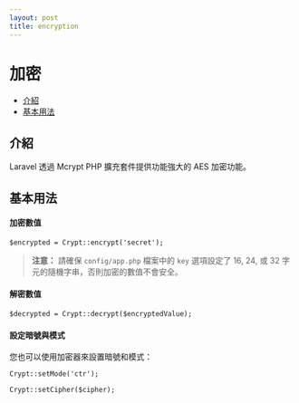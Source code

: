 ```yaml
---
layout: post
title: encryption
---
```

# 加密

- [介紹](#introduction)
- [基本用法](#basic-usage)

<a name="introduction"></a>
## 介紹

Laravel 透過 Mcrypt PHP 擴充套件提供功能強大的 AES 加密功能。

<a name="basic-usage"></a>
## 基本用法

#### 加密數值

	$encrypted = Crypt::encrypt('secret');

> **注意：** 請確保 `config/app.php` 檔案中的 `key` 選項設定了 16, 24, 或 32 字元的隨機字串，否則加密的數值不會安全。

#### 解密數值

	$decrypted = Crypt::decrypt($encryptedValue);

#### 設定暗號與模式

您也可以使用加密器來設置暗號和模式：

	Crypt::setMode('ctr');

	Crypt::setCipher($cipher);
